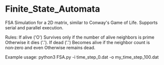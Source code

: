# Finite_State_Automata
FSA Simulation for a 2D matrix, similar to Conway's Game of Life. Supports serial and parallel execution.

Rules:
If alive ('O')
  Survives only if the number of alive neighbors is prime
  Otherwise it dies ('.').
If dead ('.')
  Becomes alive if the neighbor count is non‑zero and even
  Otherwise remains dead.

Example usage:
python3 FSA.py -i time_step_0.dat -o my_time_step_100.dat
